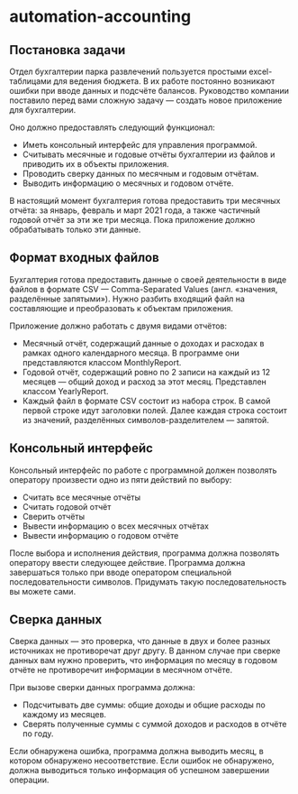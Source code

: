 # automation-accounting
## Постановка задачи
Отдел бухгалтерии парка развлечений пользуется простыми excel-таблицами для ведения бюджета. В их работе постоянно возникают ошибки при вводе данных и подсчёте балансов. Руководство компании поставило перед вами сложную задачу — создать новое приложение для бухгалтерии.

Оно должно предоставлять следующий функционал:
 * Иметь консольный интерфейс для управления программой.
 * Считывать месячные и годовые отчёты бухгалтерии из файлов и приводить их в объекты приложения.
 * Проводить сверку данных по месячным и годовым отчётам.
 * Выводить информацию о месячных и годовом отчёте.

В настоящий момент бухгалтерия готова предоставить три месячных отчёта: за январь, февраль и март 2021 года, а также частичный годовой отчёт за эти же три месяца. Пока приложение должно обрабатывать только эти данные.

## Формат входных файлов
Бухгалтерия готова предоставить данные о своей деятельности в виде файлов в формате CSV — Comma-Separated Values (англ. «значения, разделённые запятыми»). Нужно разбить входящий файл на составляющие и преобразовать к объектам приложения.

Приложение должно работать с двумя видами отчётов:
 * Месячный отчёт, содержащий данные о доходах и расходах в рамках одного календарного месяца. В программе они представляются классом MonthlyReport.
 * Годовой отчёт, содержащий ровно по 2 записи на каждый из 12 месяцев — общий доход и расход за этот месяц. Представлен классом YearlyReport.
 * Каждый файл в формате CSV состоит из набора строк. В самой первой строке идут заголовки полей. Далее каждая строка состоит из значений, разделённых символов-разделителем — запятой.

## Консольный интерфейс
Консольный интерфейс по работе с программной должен позволять оператору произвести одно из пяти действий по выбору:

 * Считать все месячные отчёты
 * Считать годовой отчёт
 * Сверить отчёты
 * Вывести информацию о всех месячных отчётах
 * Вывести информацию о годовом отчёте

После выбора и исполнения действия, программа должна позволять оператору ввести следующее действие. Программа должна завершаться только при вводе оператором специальной последовательности символов. Придумать такую последовательность вы можете сами.

## Сверка данных
Сверка данных — это проверка, что данные в двух и более разных источниках не противоречат друг другу. В данном случае при сверке данных вам нужно проверить, что информация по месяцу в годовом отчёте не противоречит информации в месячном отчёте.

При вызове сверки данных программа должна:

 * Подсчитывать две суммы: общие доходы и общие расходы по каждому из месяцев.
 * Сверять полученные суммы с суммой доходов и расходов в отчёте по году.

Если обнаружена ошибка, программа должна выводить месяц, в котором обнаружено несоответствие.
Если ошибок не обнаружено, должна выводиться только информация об успешном завершении операции.

